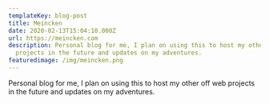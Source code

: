 ```yaml
---
templateKey: blog-post
title: Meincken
date: 2020-02-13T15:04:10.000Z
url: https://meincken.com
description: Personal blog for me, I plan on using this to host my other off web
  projects in the future and updates on my adventures.
featuredimage: /img/meincken.png
---
```


Personal blog for me, I plan on using this to host my other off web projects in the future and updates on my adventures.
